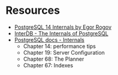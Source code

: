 # Resources
- [PostgreSQL 14 Internals by Egor Rogov](https://postgrespro.com/community/books/internals)
- [InterDB - The Internals of PostgreSQL](https://www.interdb.jp/pg/)
- [PostgreSQL docs - Internals](https://www.postgresql.org/docs/current/internals.html)
	- Chapter 14: performance tips
	- Chapter 19: Server Configuration
	- Chapter 68: The Planner
	- Chapter 67: Indexes
